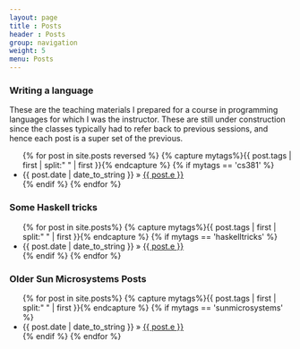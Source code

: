 ```yaml
---
layout: page
title : Posts
header : Posts
group: navigation
weight: 5
menu: Posts
---
```



<h3> Writing a language </h3>

These are the teaching materials I prepared for a course in programming languages for which I was the instructor. These are still under construction since the classes typically had to refer back to previous sessions, and hence each post is a super set of the previous.

<div class="posts">
  <ul>
  {% for post in site.posts reversed %}
  {% capture mytags%}{{ post.tags | first | split:" " | first }}{% endcapture %}
  {% if mytags == 'cs381' %}
  <li><span>{{ post.date | date_to_string }}</span> &raquo; <a href="{{ BASE_PATH }}{{ post.url  }}">{{ post.e }}</a> </li>
  {% endif %}
  {% endfor %}
  </ul>
</div>

<h3> Some Haskell tricks</h3>

<div class="posts">
  <ul>
  {% for post in site.posts%}
  {% capture mytags%}{{ post.tags | first | split:" " | first }}{% endcapture %}
  {% if mytags == 'haskelltricks' %}
  <li><span>{{ post.date | date_to_string }}</span> &raquo; <a href="{{ BASE_PATH }}{{ post.url  }}">{{ post.e }}</a> </li>
  {% endif %}
  {% endfor %}
  </ul>
</div>

<h3> Older Sun Microsystems Posts</h3>

<div class="posts">
  <ul>
  {% for post in site.posts%}
  {% capture mytags%}{{ post.tags | first | split:" " | first }}{% endcapture %}
  {% if mytags == 'sunmicrosystems' %}
  <li><span>{{ post.date | date_to_string }}</span> &raquo; <a href="{{ BASE_PATH }}{{ post.url  }}">{{ post.e }}</a></li>
  {% endif %}
  {% endfor %}
  </ul>
</div>

